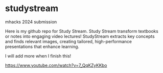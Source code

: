 # studystream
mhacks 2024 submission


Here is my github repo for Study Stream. Study Stream transform textbooks or notes into engaging video lectures! StudyStream extracts key concepts and finds relevant images, creating tailored, high-performance presentations that enhance learning.

I will add more when I finish this!


https://www.youtube.com/watch?v=7_QqKZyKKbo

